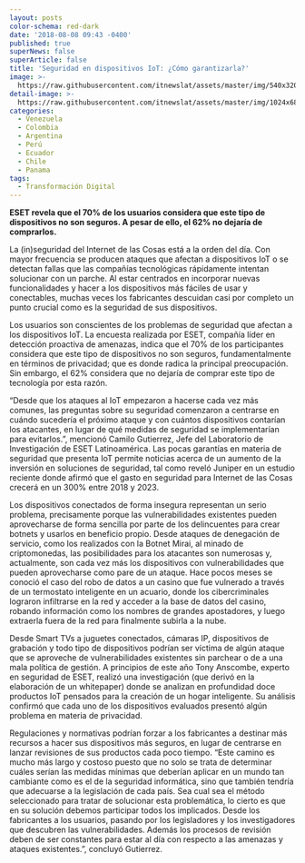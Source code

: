 ```yaml
---
layout: posts
color-schema: red-dark
date: '2018-08-08 09:43 -0400'
published: true
superNews: false
superArticle: false
title: 'Seguridad en dispositivos IoT: ¿Cómo garantizarla?'
image: >-
  https://raw.githubusercontent.com/itnewslat/assets/master/img/540x320/Internet-of-Thing-p.jpg
detail-image: >-
  https://raw.githubusercontent.com/itnewslat/assets/master/img/1024x680/Internet-of-Thing-g.jpg
categories:
  - Venezuela
  - Colombia
  - Argentina
  - Perú
  - Ecuador
  - Chile
  - Panama
tags:
  - Transformación Digital
---
```

**ESET revela que el 70% de los usuarios considera que este tipo de dispositivos no son seguros. A pesar de ello, el 62% no dejaría de comprarlos.**

La (in)seguridad del Internet de las Cosas está a la orden del día. Con mayor frecuencia se producen ataques que afectan a dispositivos IoT o se detectan fallas que las compañías tecnológicas rápidamente intentan solucionar con un parche. Al estar centrados en incorporar nuevas funcionalidades y hacer a los dispositivos más fáciles de usar y conectables, muchas veces los fabricantes descuidan casi por completo un punto crucial como es la seguridad de sus dispositivos.

Los usuarios son conscientes de los problemas de seguridad que afectan a los dispositivos IoT. La encuesta realizada por ESET, compañía líder en detección proactiva de amenazas, indica que el 70% de los participantes considera que este tipo de dispositivos no son seguros, fundamentalmente en términos de privacidad; que es donde radica la principal preocupación. Sin embargo, el 62% considera que no dejaría de comprar este tipo de tecnología por esta razón.

 “Desde que los ataques al IoT empezaron a hacerse cada vez más comunes, las preguntas sobre su seguridad comenzaron a centrarse en cuándo sucedería el próximo ataque y con cuántos dispositivos contarían los atacantes, en lugar de qué medidas de seguridad se implementarían para evitarlos.”, mencionó Camilo Gutierrez, Jefe del Laboratorio de Investigación de ESET Latinoamérica. Las pocas garantías en materia de seguridad que presenta IoT permite noticias acerca de un aumento de la inversión en soluciones de seguridad, tal como reveló Juniper en un estudio reciente donde afirmó que el gasto en seguridad para Internet de las Cosas crecerá en un 300% entre 2018 y 2023.
 
Los dispositivos conectados de forma insegura representan un serio problema, precisamente porque las vulnerabilidades existentes pueden aprovecharse de forma sencilla por parte de los delincuentes para crear botnets y usarlos en beneficio propio. Desde ataques de denegación de servicio, como los realizados con la Botnet  Mirai, al minado de criptomonedas, las posibilidades para los atacantes son numerosas y, actualmente, son cada vez más los dispositivos con vulnerabilidades que pueden aprovecharse como pare de un ataque. Hace pocos meses se conoció el caso del robo de datos a un casino que fue vulnerado a través de un termostato inteligente en un acuario, donde los cibercriminales lograron infiltrarse en la red y acceder a la base de datos del casino, robando información como los nombres de grandes apostadores, y luego extraerla fuera de la red para finalmente subirla a la nube.

Desde Smart TVs a juguetes conectados, cámaras IP, dispositivos de grabación y todo tipo de dispositivos podrían ser víctima de algún ataque que se aproveche de vulnerabilidades existentes sin parchear o de a una mala política de gestión. A principios de este año Tony Anscombe, experto en seguridad de ESET, realizó una investigación (que derivó en la elaboración de un whitepaper) donde se analizan en profundidad doce productos IoT pensados para la creación de un hogar inteligente. Su análisis confirmó que cada uno de los dispositivos evaluados presentó algún problema en materia de privacidad. 

Regulaciones y normativas podrían forzar a los fabricantes a destinar más recursos a hacer sus dispositivos más seguros, en lugar de centrarse en lanzar revisiones de sus productos cada poco tiempo. “Este camino es mucho más largo y costoso puesto que no solo se trata de determinar cuáles serían las medidas mínimas que deberían aplicar en un mundo tan cambiante como es el de la seguridad informática, sino que también tendría que adecuarse a la legislación de cada país. Sea cual sea el método seleccionado para tratar de solucionar esta problemática, lo cierto es que en su solución debemos participar todos los implicados. Desde los fabricantes a los usuarios, pasando por los legisladores y los investigadores que descubren las vulnerabilidades. Además los procesos de revisión deben de ser constantes para estar al día con respecto a las amenazas y ataques existentes.”, concluyó Gutierrez.